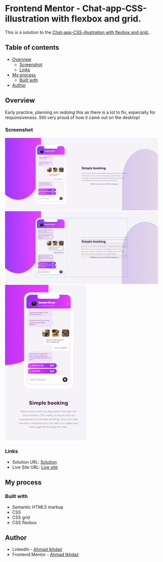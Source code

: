 # Frontend Mentor - Chat-app-CSS-illustration with flexbox and grid.

This is a solution to the [Chat-app-CSS-illustration with flexbox and grid.](https://www.frontendmentor.io/challenges/chat-app-css-illustration-O5auMkFqY). 

## Table of contents

- [Overview](#overview)
  - [Screenshot](#screenshot)
  - [Links](#links)
- [My process](#my-process)
  - [Built with](#built-with)
- [Author](#author)

## Overview

Early practice, planning on redoing this as there is a lot to fix, especially for responsiveness. Still very proud of how it came out on the desktop!

### Screenshot

![](./screenshots/desktopSolution.png)
![](./screenshots/desktopSolution2.png)
![](./screenshots/mobileSolution.png)

### Links

- Solution URL:  [Solution](https://www.frontendmentor.io/solutions/chatappcssillustration-with-flexbox-and-grid-oIRYoEC4j5)
- Live Site URL:  [Live site](https://ahmadikhdair.github.io/Chat-app-CSS-illustration/)

## My process

### Built with

- Semantic HTML5 markup
- CSS
- CSS grid
- CSS flexbox

## Author

- LinkedIn -  [Ahmad Ikhdair](https://www.linkedin.com/in/ahmad-ikhdair/)
- Frontend Mentor -  [Ahmad Ikhdair](https://www.frontendmentor.io/profile/AhmadIkhdair)
